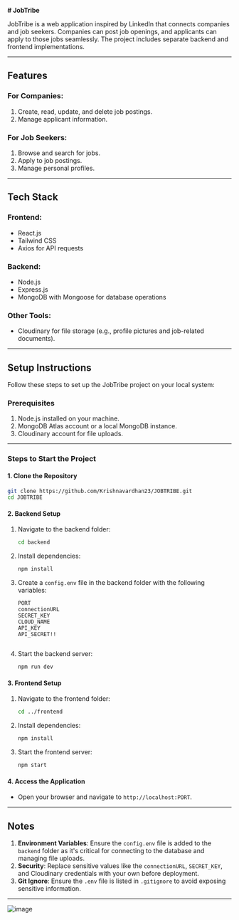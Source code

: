 **# **JobTribe****

JobTribe is a web application inspired by LinkedIn that connects companies and job seekers. Companies can post job openings, and applicants can apply to those jobs seamlessly. The project includes separate backend and frontend implementations.

---

## **Features**

### **For Companies:**

1. Create, read, update, and delete job postings.
2. Manage applicant information.

### **For Job Seekers:**

1. Browse and search for jobs.
2. Apply to job postings.
3. Manage personal profiles.

---

## **Tech Stack**

### **Frontend:**

- React.js
- Tailwind CSS
- Axios for API requests

### **Backend:**

- Node.js
- Express.js
- MongoDB with Mongoose for database operations

### **Other Tools:**

- Cloudinary for file storage (e.g., profile pictures and job-related documents).

---

## **Setup Instructions**

Follow these steps to set up the JobTribe project on your local system:

### **Prerequisites**

1. Node.js installed on your machine.
2. MongoDB Atlas account or a local MongoDB instance.
3. Cloudinary account for file uploads.

---

### **Steps to Start the Project**

#### **1. Clone the Repository**

```bash
git clone https://github.com/Krishnavardhan23/JOBTRIBE.git
cd JOBTRIBE
```

#### **2. Backend Setup**

1. Navigate to the backend folder:
   ```bash
   cd backend
   ```
2. Install dependencies:
   ```bash
   npm install
   ```
3. Create a `config.env` file in the backend folder with the following variables:
   ```env
   PORT
   connectionURL
   SECRET_KEY
   CLOUD_NAME
   API_KEY
   API_SECRET!!


   ```
4. Start the backend server:
   ```bash
   npm run dev
   ```

#### **3. Frontend Setup**

1. Navigate to the frontend folder:
   ```bash
   cd ../frontend
   ```
2. Install dependencies:
   ```bash
   npm install
   ```
3. Start the frontend server:
   ```bash
   npm start
   ```
#### **4. Access the Application**
- Open your browser and navigate to `http://localhost:PORT`.
---
## **Notes**
1. **Environment Variables**: Ensure the `config.env` file is added to the `backend` folder as it's critical for connecting to the database and managing file uploads.
2. **Security**: Replace sensitive values like the `connectionURL`, `SECRET_KEY`, and Cloudinary credentials with your own before deployment.
3. **Git Ignore**: Ensure the `.env` file is listed in `.gitignore` to avoid exposing sensitive information.
---
![image](https://github.com/user-attachments/assets/5ab94e71-afe7-41d8-94ff-2f5be8dec010)



